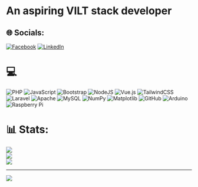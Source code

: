 # An aspiring VILT stack developer


## 🌐 Socials:
[![Facebook](https://img.shields.io/badge/Facebook-%231877F2.svg?logo=Facebook&logoColor=white)](https://facebook.com/rogerabucejojr) [![LinkedIn](https://img.shields.io/badge/LinkedIn-%230077B5.svg?logo=linkedin&logoColor=white)](https://linkedin.com/in/rogerabucejojr) 

# 💻
![PHP](https://img.shields.io/badge/php-%23777BB4.svg?style=for-the-badge&logo=php&logoColor=white) ![JavaScript](https://img.shields.io/badge/javascript-%23323330.svg?style=for-the-badge&logo=javascript&logoColor=%23F7DF1E) ![Bootstrap](https://img.shields.io/badge/bootstrap-%238511FA.svg?style=for-the-badge&logo=bootstrap&logoColor=white) ![NodeJS](https://img.shields.io/badge/node.js-6DA55F?style=for-the-badge&logo=node.js&logoColor=white) ![Vue.js](https://img.shields.io/badge/vue.js-%2335495e.svg?style=for-the-badge&logo=vuedotjs&logoColor=%234FC08D) ![TailwindCSS](https://img.shields.io/badge/tailwindcss-%2338B2AC.svg?style=for-the-badge&logo=tailwind-css&logoColor=white) ![Laravel](https://img.shields.io/badge/laravel-%23FF2D20.svg?style=for-the-badge&logo=laravel&logoColor=white) ![Apache](https://img.shields.io/badge/apache-%23D42029.svg?style=for-the-badge&logo=apache&logoColor=white) ![MySQL](https://img.shields.io/badge/mysql-4479A1.svg?style=for-the-badge&logo=mysql&logoColor=white) ![NumPy](https://img.shields.io/badge/numpy-%23013243.svg?style=for-the-badge&logo=numpy&logoColor=white) ![Matplotlib](https://img.shields.io/badge/Matplotlib-%23ffffff.svg?style=for-the-badge&logo=Matplotlib&logoColor=black) ![GitHub](https://img.shields.io/badge/github-%23121011.svg?style=for-the-badge&logo=github&logoColor=white) ![Arduino](https://img.shields.io/badge/-Arduino-00979D?style=for-the-badge&logo=Arduino&logoColor=white) ![Raspberry Pi](https://img.shields.io/badge/-Raspberry_Pi-C51A4A?style=for-the-badge&logo=Raspberry-Pi)
# 📊 Stats:
![](https://github-readme-stats.vercel.app/api?username=rabucejojr&theme=dark&hide_border=false&include_all_commits=false&count_private=false)<br/>
![](https://github-readme-streak-stats.herokuapp.com/?user=rabucejojr&theme=dark&hide_border=false)<br/>
![](https://github-readme-stats.vercel.app/api/top-langs/?username=rabucejojr&theme=dark&hide_border=false&include_all_commits=false&count_private=false&layout=compact)

---
[![](https://visitcount.itsvg.in/api?id=rabucejojr&icon=0&color=0)](https://visitcount.itsvg.in)

<!-- Proudly created with GPRM ( https://gprm.itsvg.in ) -->

